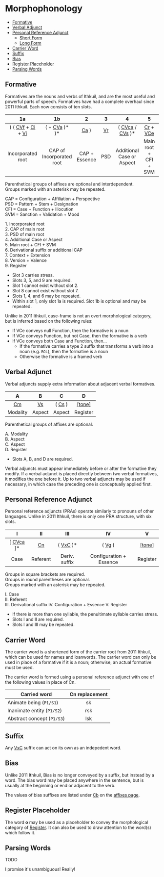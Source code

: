 # Morphophonology

* [Formative](#formative)
* [Verbal Adjunct](#verbal-adjunct)
* [Personal Reference Adjunct](#personal-reference-adjunct)
  * [Short Form](#short-form)
  * [Long Form](#long-form)
* [Carrier Word](#carrier-word)
* [Suffix](#suffix)
* [Bias](#bias)
* [Register Placeholder](#register-placeholder)
* [Parsing Words](#parsing-words)

## Formative

Formatives are the nouns and verbs of Ithkuil, and are the most useful and powerful parts of speech. Formatives have had a complete overhaul since 2011 Ithkuil. Each now consists of ten slots.

|                                  1a                                   |                    1b                     |           2           |          3          |                          4                           |                      5                      |                              6                               |           7           |              8               |           9           |
|:---------------------------------------------------------------------:|:-----------------------------------------:|:---------------------:|:-------------------:|:----------------------------------------------------:|:-------------------------------------------:|:------------------------------------------------------------:|:---------------------:|:----------------------------:|:---------------------:|
| ( ( [CVf](affixes.md#cvf) + [Ci](affixes.md#ci) + [Vi](affixes.md#vi) | ( + [CVa](affixes.md#cva-and-vca) )\* )\* | [Ca](affixes.md#ca) ) | [Vr](affixes.md#vr) | ( [CVca](affixes.md#cvc) / [CVs](affixes.md#cvs) )\* | [Cr](affixes.md#cr) + [VCe](affixes.md#vce) | ( [VxC](deriv_suffix.md) / [VCa](affixes.md#cva-and-vca) )\* | ( [Vt](affixes.md#vt) | ( '[VCv](affixes.md#vcv) ) ) | [[tone]](register.md) |
|                           Incorporated root                           |         CAP of Incorporated root          |     CAP + Essence     |         PSD         |              Additional Case or Aspect               |            Main root + CFI + SVM            |               Deriv. suffix or additional CAP                |  Context + Extension  |      Version + Valence       |       Register        |

Parenthetical groups of affixes are optional and interdependent.  
Groups marked with an asterisk may be repeated.

CAP = Configuration + Affiliation + Perspective  
PSD = Pattern + Stem + Designation  
CFI = Case + Function + Illocution  
SVM = Sanction + Validation + Mood

1\. Incorporated root  
2\. CAP of main root  
3\. PSD of main root  
4\. Additional Case or Aspect  
5\. Main root + CFI + SVM  
6\. Derivational suffix or additional CAP  
7\. Context + Extension  
8\. Version + Valence  
9\. Register

* Slot 3 carries stress.
* Slots 3, 5, and 9 are required.
* Slot 1 cannot exist without slot 2.
* Slot 8 cannot exist without slot 7.
* Slots 1, 4, and 6 may be repeated.
* Within slot 1, only slot 1a is required. Slot 1b is optional and may be repeated.

Unlike in 2011 Ithkuil, case-frame is not an overt morphological category, but is inferred based on the following rules:

* If VCe conveys null Function, then the formative is a noun
* If VCe conveys Function, but not Case, then the formative is a verb
* If VCe conveys both Case and Function, then...
  * If the formative carries a type 2 suffix that transforms a verb into a noun (e.g. `ROL`), then the formative is a noun
  * Otherwise the formative is a framed verb

## Verbal Adjunct

Verbal adjuncts supply extra information about adjacent verbal formatives.

|          A          |             B              |               C                |           D           |
|:-------------------:|:--------------------------:|:------------------------------:|:---------------------:|
| [Cm](affixes.md#cm) | [Vs](affixes.md#cs-and-vs) | ( [Cs](affixes.md#cs-and-vs) ) | [[tone]](register.md) |
|      Modality       |           Aspect           |             Aspect             |       Register        |

Parenthetical groups of affixes are optional.

A. Modality  
B. Aspect  
C. Aspect  
D. Register

* Slots A, B, and D are required.

Verbal adjuncts must appear immediately before or after the formative they modify. If a verbal adjunct is placed directly between two verbal formatives, it modifies the one before it. Up to two verbal adjuncts may be used if necessary, in which case the preceding one is conceptually applied first.

## Personal Reference Adjunct

Personal reference adjuncts (PRAs) operate similarly to pronouns of other languages. Unlike in 2011 Ithkuil, there is only one PRA structure, with six slots.

|              I               |         II          |            III             |           IV            |           V           |
|:----------------------------:|:-------------------:|:--------------------------:|:-----------------------:|:---------------------:|
| [ [CVca](affixes.md#cvc) ]\* | [Cn](affixes.md#cn) | ( [VxC](affixes.md#vxc) )* | ( [Vg](affixes.md#cg) ) | [[tone]](register.md) |
|             Case             |      Referent       |       Deriv. suffix        | Configuration + Essence |       Register        |

Groups in square brackets are required.  
Groups in round parentheses are optional.  
Groups marked with an asterisk may be repeated.

I. Case  
II. Referent  
III. Derivational suffix
IV. Configuration + Essence
V. Register

* If there is more than one syllable, the penultimate syllable carries stress.
* Slots I and II are required.
* Slots I and III may be repeated.

## Carrier Word

The carrier word is a shortened form of the carrier root from 2011 Ithkuil, which can be used for names and loanwords. The carrier word can only be used in place of a formative if it is a noun; otherwise, an actual formative must be used.

The carrier word is formed using a personal reference adjunct with one of the following values in place of Cn.

| Carried word               | Cn replacement |
|----------------------------|:--------------:|
| Animate being (`P1/S1`)    |       sk       |
| Inanimate entity (`P1/S2`) |      rsk       |
| Abstract concept (`P1/S3`) |      lsk       |

## Suffix

Any [VxC](affixes.md#vxc) suffix can act on its own as an indepedent word.

## Bias

Unlike 2011 Ithkuil, Bias is no longer conveyed by a suffix, but instead by a word. The bias word may be placed anywhere in the sentence, but is usually at the beginning or end or adjacent to the verb.

The values of bias suffixes are listed under [Cb](affixes.md#cb) on the [affixes page](affixes.md).

## Register Placeholder

The word **o** may be used as a placeholder to convey the morphological category of [Register](register.md). It can also be used to draw attention to the word(s) which follow it.

## Parsing Words

TODO

I promise it's unambiguous! Really!
